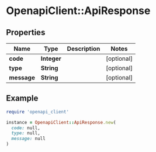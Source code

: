 # OpenapiClient::ApiResponse

## Properties

| Name | Type | Description | Notes |
| ---- | ---- | ----------- | ----- |
| **code** | **Integer** |  | [optional] |
| **type** | **String** |  | [optional] |
| **message** | **String** |  | [optional] |

## Example

```ruby
require 'openapi_client'

instance = OpenapiClient::ApiResponse.new(
  code: null,
  type: null,
  message: null
)
```

